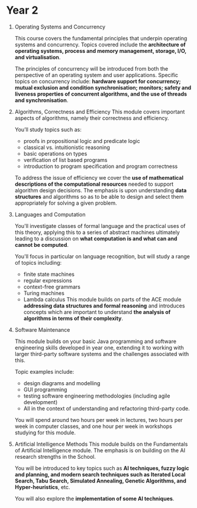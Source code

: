 # Year 2 

1. Operating Systems and Concurrency

    This course covers the fundamental principles that underpin operating systems and concurrency. Topics covered include the **architecture of operating systems, process and memory management, storage, I/O, and virtualisation**.

    The principles of concurrency will be introduced from both the perspective of an operating system and user applications. Specific topics on concurrency include: **hardware support for concurrency; mutual exclusion and condition synchronisation; monitors; safety and liveness properties of concurrent algorithms, and the use of threads and synchronisation**.

1. Algorithms, Correctness and Efficiency
    This module covers important aspects of algorithms, namely their correctness and efficiency.

    You’ll study topics such as:

   - proofs in propositional logic and predicate logic
   - classical vs. intuitionistic reasoning
   - basic operations on types
   - verification of list based programs
   - introduction to program specification and program correctness
  
    To address the issue of efficiency we cover the **use of mathematical descriptions of the computational resources** needed to support algorithm design decisions.
    The emphasis is upon understanding **data structures** and algorithms so as to be able to design and select them appropriately for solving a given problem.

3. Languages and Computation

    You'll investigate classes of formal language and the practical uses of this theory, applying this to a series of abstract machines ultimately leading to a discussion on **what computation is and what can and cannot be computed**.

    You'll focus in particular on language recognition, but will study a range of topics including:

   - finite state machines
   - regular expressions
   - context-free grammars
   - Turing machines
   - Lambda calculus
    This module builds on parts of the ACE module **addressing data structures and formal reasoning** and introduces concepts which are important to understand **the analysis of algorithms in terms of their complexity**.

4. Software Maintenance
    
    This module builds on your basic Java programming and software engineering skills developed in year one, extending it to working with larger third-party software systems and the challenges associated with this.

    Topic examples include:

    - design diagrams and modelling
    - GUI programming
    - testing software engineering methodologies (including agile development)
    - All in the context of understanding and refactoring third-party code.

    You will spend around two hours per week in lectures, two hours per week in computer classes, and one hour per week in workshops studying for this module.

5. Artificial Intelligence Methods
    This module builds on the Fundamentals of Artificial Intelligence module. The emphasis is on building on the AI research strengths in the School.

    You will be introduced to key topics such as **AI techniques, fuzzy logic and planning, and modern search techniques such as Iterated Local Search, Tabu Search, Simulated Annealing, Genetic Algorithms, and Hyper-heuristics**, etc.

    You will also explore the **implementation of some AI techniques**.